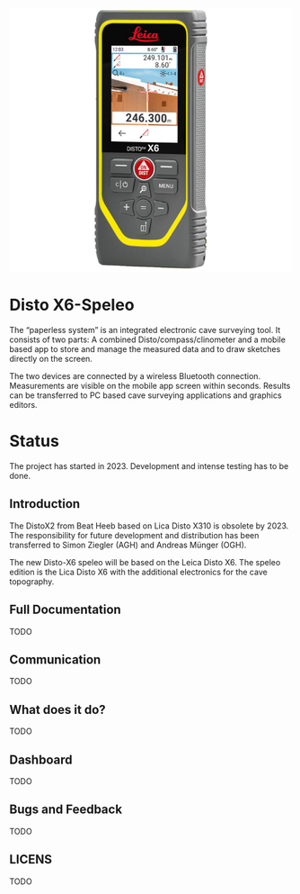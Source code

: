 <img src="Images/Leica_DISTO_X6_front_right-nobg_1.png">

# Disto X6-Speleo

The “paperless system” is an integrated electronic cave surveying tool. It consists of two parts: A combined Disto/compass/clinometer and a mobile based app to store and manage the measured data and to draw sketches directly on the screen.

The two devices are connected by a wireless Bluetooth connection. Measurements are visible on the mobile app screen within seconds. Results can be transferred to PC based cave surveying applications and graphics editors.

# Status

The project has started in 2023. Development and intense testing has to be done.

## Introduction

The DistoX2 from Beat Heeb based on Lica Disto X310 is obsolete by 2023. The responsibility for future development and distribution has been transferred to Simon Ziegler (AGH) and Andreas Münger (OGH).

The new Disto-X6 speleo will be based on the Leica Disto X6. The speleo edition is the Lica Disto X6 with the additional electronics for the cave topography.

## Full Documentation

TODO

## Communication

TODO

## What does it do?

TODO

## Dashboard

TODO

## Bugs and Feedback

TODO

## LICENS

TODO
